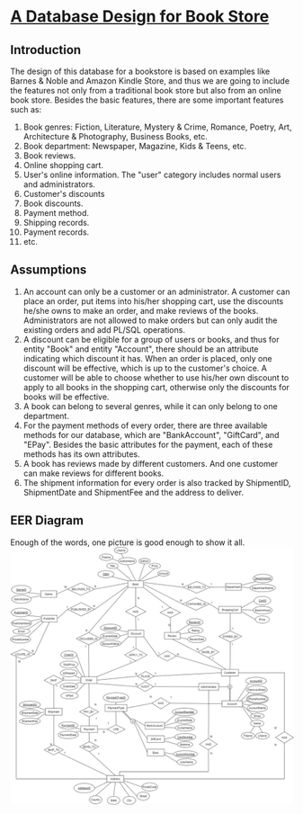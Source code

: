 
# [A Database Design for Book Store](https://github.com/oloolaa/Database-Design "A Database Design for Book Store")

## Introduction
The design of this database for a bookstore is based on examples like Barnes & Noble and Amazon Kindle Store, and thus we are going to include the features not only from a traditional book store but also from an online book store. Besides the basic features, there are some important features such as:
1. Book genres: Fiction, Literature, Mystery & Crime, Romance, Poetry, Art, Architecture & Photography, Business Books, etc.
2. Book department: Newspaper, Magazine, Kids & Teens, etc.
3. Book reviews.
4. Online shopping cart.
5. User's online information. The "user" category includes normal users and administrators.
6. Customer's discounts
7. Book discounts.
8. Payment method.
9. Shipping records.
10. Payment records.
11. etc.


## Assumptions
1. An account can only be a customer or an administrator. A customer can place an order, put items into his/her shopping cart, use the discounts he/she owns to make an order, and make reviews of the books. Administrators are not allowed to make orders but can only audit the existing orders and add PL/SQL operations.
2. A discount can be eligible for a group of users or books, and thus for entity "Book" and entity "Account", there should be an attribute indicating which discount it has. When an order is placed, only one discount will be effective, which is up to the customer's choice. A customer will be able to choose whether to use his/her own discount to apply to all books in the shopping cart, otherwise only the discounts for books will be effective.
3. A book can belong to several genres, while it can only belong to one department.
4. For the payment methods of every order, there are three available methods for our database, which are "BankAccount", "GiftCard", and "EPay". Besides the basic attributes for the payment, each of these methods has its own attributes.
5. A book has reviews made by different customers. And one customer can make reviews for different books.
6. The shipment information for every order is also tracked by ShipmentID, ShipmentDate and ShipmentFee and the address to deliver.


## EER Diagram
Enough of the words, one picture is good enough to show it all.
[![EER Diagram](https://raw.githubusercontent.com/oloolaa/Database-Design/master/EER%20Diagram.png "EER Diagram")](https://raw.githubusercontent.com/oloolaa/Database-Design/master/EER%20Diagram.png "EER Diagram")
